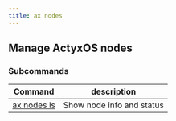 ```yaml
---
title: ax nodes
---
```


## Manage ActyxOS nodes

### Subcommands

Command                      | description|
-----------------------------|------------|
[ax nodes ls](ls)            | Show node info and status |
